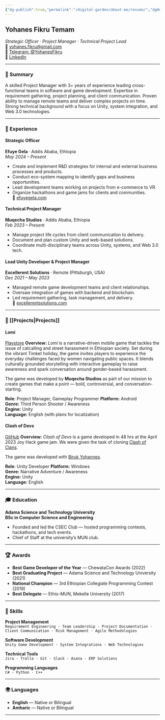 ```yaml
---
{"dg-publish":true,"permalink":"/digital-garden/about-me/resume/","dgHomeLink":true,"dgShowBacklinks":true,"dgShowLocalGraph":true,"dgShowInlineTitle":true,"dgShowFileTree":true,"dgEnableSearch":true}
---
```


## Yohanes Fikru Temam  
*Strategic Officer · Project Manager · Technical Project Lead*  
📧 yohanes.fikru@gmail.com  
🔗 [Telegram: @YohanesFikru](https://t.me/YohanesFikru)  
🔗 [LinkedIn](https://linkedin.com/in/yohanesfikru)  

---

### 🧠 Summary

A skilled Project Manager with 3+ years of experience leading cross-functional teams in software and game development. Expertise in requirement gathering, project planning, and client communication. Proven ability to manage remote teams and deliver complex projects on time. Strong technical background with a focus on Unity, system integration, and Web 3.0 technologies.

---

### 💼 Experience

#### **Strategic Officer**  
**Efuye Gela** · Addis Ababa, Ethiopia  
*May 2024 – Present*  
- Create and implement R&D strategies for internal and external business processes and products.  
- Conduct eco-system mapping to identify gaps and business opportunities.  
- Lead development teams working on projects from e-commerce to VR.  
- Organize hackathons and game jams for clients and communities.  
🔗 [efuyegela.com](https://efuyegela.com/)

#### **Technical Project Manager**  
**Muqecha Studios** · Addis Ababa, Ethiopia  
*Feb 2023 – Present*  
- Manage project life cycles from client communication to delivery.  
- Document and plan custom Unity and web-based solutions.  
- Coordinate multi-disciplinary teams across Unity, systems, and Web 3.0 tech.

#### **Lead Unity Developer & Project Manager**  
**Excellerent Solutions** · Remote (Pittsburgh, USA)  
*Dec 2021 – May 2023*  
- Managed remote game development teams and client relationships.  
- Oversaw integration of games with backend and blockchain.  
- Led requirement gathering, task management, and delivery.  
🔗 [excellerentsolutions.com](https://excellerentsolutions.com/)

---
### 📁 [[Projects\|Projects]]
#### **Lomi**
[Playstore](https://play.google.com/store/apps/details?id=com.MuqechaStudios.Lomi&hl=en)
**Overview:**  _Lomi_ is a narrative-driven mobile game that tackles the issue of catcalling and street harassment in Ethiopian society. Set during the vibrant Timket holiday, the game invites players to experience the everyday challenges faced by women navigating public spaces. It blends culturally grounded storytelling with interactive gameplay to raise awareness and spark conversation around gender-based harassment.

The game was developed by **Muqecha Studios** as part of our mission to create games that make a point — bold, controversial, and conversation-starting.

**Role**: Project Manager, Gameplay Programmer
**Platform:** Android  
**Genre:** Third Person Shooter / Awareness  
**Engine:** Unity  
**Language:** English (with plans for localization)

#### **Clash of Devs**
[GitHub](https://github.com/Muqecha-Studios/Clash-of-Devs)
**Overview:**  _Clash of Devs_ is a game developed in 48 hrs at the April 2023 Joy Hack game jam. We were given the task of cloning [Clash of Clans](https://play.google.com/store/apps/details?id=com.supercell.clashofclans&hl=en). 

The game was developed with [Biruk Yohannes](https://www.linkedin.com/in/birukblend/).

**Role**: Unity Developer
**Platform:** Windows  
**Genre:** Narrative Adventure / Awareness  
**Engine:** Unity  
**Language:** English

---
### 🎓 Education

**Adama Science and Technology University**  
**BSc in Computer Science and Engineering**  
- Founded and led the CSEC Club — hosted programming contests, hackathons, and tech events.  
- Chief of Staff at the university’s MUN club.

---

### 🏆 Awards

- **Best Game Developer of the Year** — ChewataCon Awards (2022)  
- **Best Graduating Project** — Adama Science and Technology University (2021)  
- **National Champion** — 3rd Ethiopian Collegiate Programming Contest (2019)  
- **Best Delegate** — Ethio-MUN, Mekelle University (2017)  

---

### 🧩 Skills

**Project Management**  
`Requirement Engineering · Team Leadership · Project Documentation · Client Communication · Risk Management · Agile Methodologies`

**Software Development**  
`Unity Game Development · System Integrations · Web Technologies`

**Technical Tools**  
`Jira · Trello · Git · Slack · Asana · ERP Solutions`

**Programming Languages**  
`C# · Python · C++`

---

### 🌍 Languages

- **English** — Native or Bilingual
- **Amharic** — Native or Bilingual

---

